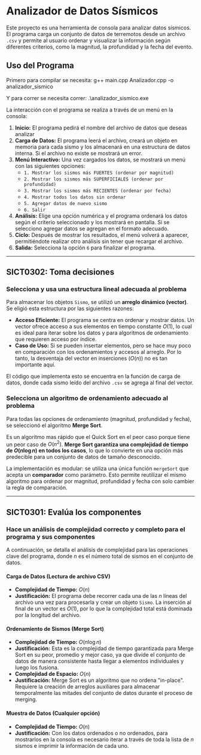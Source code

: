 # Analizador de Datos Sísmicos

Este proyecto es una herramienta de consola para analizar datos sísmicos. El programa carga un conjunto de datos de terremotos desde un archivo `.csv` y permite al usuario ordenar y visualizar la información según diferentes criterios, como la magnitud, la profundidad y la fecha del evento.

## Uso del Programa

Primero para compilar se necesita:
g++ main.cpp Analizador.cpp -o analizador_sismico

Y para correr se necesita correr:
.\analizador_sismico.exe

La interacción con el programa se realiza a través de un menú en la consola:

1.  **Inicio:** El programa pedirá el nombre del archivo de datos que deseas analizar
2.  **Carga de Datos:** El programa leerá el archivo, creará un objeto en memoria para cada sismo y los almacenará en una estructura de datos interna. Si el archivo no existe se mostrará un error.
3.  **Menú Interactivo:** Una vez cargados los datos, se mostrará un menú con las siguientes opciones:
    * `1. Mostrar los sismos más FUERTES (ordenar por magnitud)`
    * `2. Mostrar los sismos más SUPERFICIALES (ordenar por profundidad)`
    * `3. Mostrar los sismos más RECIENTES (ordenar por fecha)`  
    * `4. Mostrar todos los datos sin ordenar`
    * `5. Agregar datos de nuevo sismo `
    * `6. Salir`
4.  **Análisis:** Elige una opción numérica y el programa ordenará los datos según el criterio seleccionado y los mostrará en pantalla. Si se selecciono agregar datos se agregan en el formato adecuado.
5.  **Ciclo:** Después de mostrar los resultados, el menú volverá a aparecer, permitiéndote realizar otro análisis sin tener que recargar el archivo.
6.  **Salida:** Selecciona la opción `6` para finalizar el programa.

---

## SICT0302: Toma decisiones

### Selecciona y usa una estructura lineal adecuada al problema

Para almacenar los objetos `Sismo`, se utilizó un **arreglo dinámico (vector)**. Se eligió esta estructura por las siguientes razones:

* **Acceso Eficiente:** El programa se centra en ordenar y mostrar datos. Un vector ofrece acceso a sus elementos en tiempo constante $O(1)$, lo cual es ideal para iterar sobre los datos y para algoritmos de ordenamiento que requieren acceso por índice.
* **Caso de Uso:** Si se pueden insertar elementos, pero se hace muy poco en comparación con los ordenamientos y accesos al arreglo. Por lo tanto, la desventaja del vector en inserciones ($O(n)$) no es tan importante aquí.

El código que implementa esto se encuentra en la función de carga de datos, donde cada sismo leído del archivo `.csv` se agrega al final del vector.

### Selecciona un algoritmo de ordenamiento adecuado al problema

Para todas las opciones de ordenamiento (magnitud, profundidad y fecha), se seleccionó el algoritmo **Merge Sort**.

Es un algoritmo mas rápido que el Quick Sort en el peor caso porque tiene un peor caso de $O(n^2)$. **Merge Sort garantiza una complejidad de tiempo de $O(n \log n)$ en todos los casos**, lo que lo convierte en una opción más predecible para un conjunto de datos de tamaño desconocido.

La implementación es modular: se utiliza una única función `mergeSort` que acepta un **comparador** como parámetro. Esto permite reutilizar el mismo algoritmo para ordenar por magnitud, profundidad y fecha con solo cambier la regla de comparación.

---

## SICT0301: Evalúa los componentes

### Hace un análisis de complejidad correcto y completo para el programa y sus componentes

A continuación, se detalla el análisis de complejidad para las operaciones clave del programa, donde *n* es el número total de sismos en el conjunto de datos.

#### Carga de Datos (Lectura de archivo CSV)

* **Complejidad de Tiempo:** $O(n)$
* **Justificación:** El programa debe recorrer cada una de las *n* líneas del archivo una vez para procesarla y crear un objeto `Sismo`. La inserción al final de un vector es $O(1)$, por lo que la complejidad total está dominada por la longitud del archivo.

#### Ordenamiento de Sismos (Merge Sort)

* **Complejidad de Tiempo:** $O(n \log n)$
* **Justificación:** Esta es la complejidad de tiempo garantizada para Merge Sort en su peor, promedio y mejor caso, ya que divide el conjunto de datos de manera consistente hasta llegar a elementos individuales y luego los fusiona.
* **Complejidad de Espacio:** $O(n)$
* **Justificación:** Merge Sort es un algoritmo que no ordena "in-place". Requiere la creación de arreglos auxiliares para almacenar temporalmente las mitades del conjunto de datos durante el proceso de merging.

#### Muestra de Datos (Cualquier opción)

* **Complejidad de Tiempo:** $O(n)$
* **Justificación:** Con los datos ordenados o no ordenados, para mostrarlos en la consola es necesario iterar a través de toda la lista de *n* sismos e imprimir la información de cada uno.
